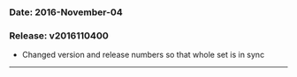 ### Date: 		2016-November-04
### Release:	v2016110400

- Changed version and release numbers so that whole set is in sync

---